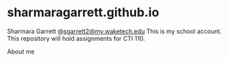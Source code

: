 # sharmaragarrett.github.io
Sharmara Garrett @sgarrett2@my.waketech.edu This is my school account. This repository will hold assignments for CTI 110. 

About me
